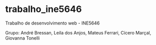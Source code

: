 # trabalho_ine5646
Trabalho de desenvolvimento web - INE5646

Grupo:
André Bressan,
Leila dos Anjos,
Mateus Ferrari,
Cícero Marçal,
Giovanna Tonelli
